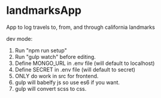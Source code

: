 # landmarksApp
App to log travels to, from, and through california landmarks

dev mode:

1. Run "npm run setup"
2. Run "gulp watch" before editing.
3. Define MONGO_URL in .env file (will default to localhost)
4. Define SECRET in .env file (will default to secret)
5. ONLY do work in src for frontend.
6. gulp will babelfy js so use es6 if you want.
7. gulp will convert scss to css.
